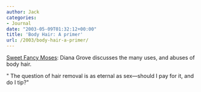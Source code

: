 ```yaml
---
author: Jack
categories:
- Journal
date: "2003-05-09T01:32:12+00:00"
title: 'Body Hair: A primer'
url: /2003/body-hair-a-primer/
---
```


[Sweet Fancy Moses][1]: Diana Grove discusses the many uses, and abuses of body hair.

" The question of hair removal is as eternal as sex&#8212;should I pay for it, and do I tip?"

 [1]: http://www.sweetfancymoses.com/grove_hair.htm